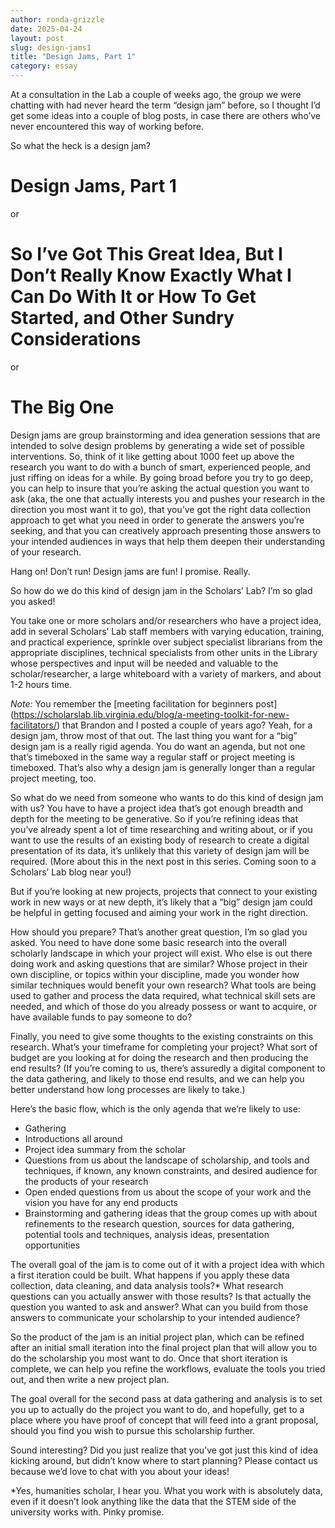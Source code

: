 ```yaml
---
author: ronda-grizzle
date: 2025-04-24
layout: post
slug: design-jams1
title: "Design Jams, Part 1"
category: essay
---
```


At a consultation in the Lab a couple of weeks ago, the group we were chatting with had never heard the term “design jam” before, so I thought I’d get some ideas into a couple of blog posts, in case there are others who’ve never encountered this way of working before.

So what the heck is a design jam?

# Design Jams, Part 1
or
# So I’ve Got This Great Idea, But I Don’t Really Know Exactly What I Can Do With It or How To Get Started, and Other Sundry Considerations
or
# The Big One


Design jams are group brainstorming and idea generation sessions that are intended to solve design problems by generating a wide set of possible interventions. So, think of it like getting about 1000 feet up above the research you want to do with a bunch of smart, experienced people, and just riffing on ideas for a while. By going broad before you try to go deep, you can help to insure that you’re asking the actual question you want to ask (aka, the one that actually interests you and pushes your research in the direction you most want it to go), that you’ve got the right data collection approach to get what you need in order to generate the answers you’re seeking, and that you can creatively approach presenting those answers to your intended audiences in ways that help them deepen their understanding of your research.

Hang on! Don’t run! Design jams are fun! I promise. Really.

So how do we do this kind of design jam in the Scholars’ Lab? I’m so glad you asked!

You take one or more scholars and/or researchers who have a project idea, add in several Scholars’ Lab staff members with varying education, training, and practical experience, sprinkle over subject specialist librarians from the appropriate disciplines, technical specialists from other units in the Library whose perspectives and input will be needed and valuable to the scholar/researcher, a large whiteboard with a variety of markers, and about 1-2 hours time.

*Note:* You remember the [meeting facilitation for beginners post] (https://scholarslab.lib.virginia.edu/blog/a-meeting-toolkit-for-new-facilitators/) that Brandon and I posted a couple of years ago? Yeah, for a design jam, throw most of that out. The last thing you want for a “big” design jam is a really rigid agenda. You do want an agenda, but not one that’s timeboxed in the same way a regular staff or project meeting is timeboxed. That’s also why a design jam is generally longer than a regular project meeting, too.

So what do we need from someone who wants to do this kind of design jam with us? 
You have to have a project idea that’s got enough breadth and depth for the meeting to be generative. So if you’re refining ideas that you’ve already spent a lot of time researching and writing about, or if you want to use the results of an existing body of research to create a digital presentation of its data, it’s unlikely that this variety of design jam will be required. (More about this in the next post in this series. Coming soon to a Scholars’ Lab blog near you!)

But if you’re looking at new projects, projects that connect to your existing work in new ways or at new depth, it’s likely that a “big” design jam could be helpful in getting focused and aiming your work in the right direction.

How should you prepare? That’s another great question, I’m so glad you asked. You need to have done some basic research into the overall scholarly landscape in which your project will exist. Who else is out there doing work and asking questions that are similar? Whose project in their own discipline, or topics within your discipline, made you wonder how similar techniques would benefit your own research? What tools are being used to gather and process the data required, what technical skill sets are needed, and which of those do you already possess or want to acquire, or have available funds to pay someone to do?

Finally, you need to give some thoughts to the existing constraints on this research. What’s your timeframe for completing your project? What sort of budget are you looking at for doing the research and then producing the end results? (If you’re coming to us, there’s assuredly a digital component to the data gathering, and likely to those end results, and we can help you better understand how long processes are likely to take.)

Here’s the basic flow, which is the only agenda that we’re likely to use:
* Gathering
* Introductions all around
* Project idea summary from the scholar
* Questions from us about the landscape of scholarship, and tools and techniques, if known, any known constraints, and desired audience for the products of your research
* Open ended questions from us about the scope of your work and the vision you have for any end products
* Brainstorming and gathering ideas that the group comes up with about refinements to the research question, sources for data gathering, potential tools and techniques, analysis ideas, presentation opportunities

The overall goal of the jam is to come out of it with a project idea with which a first iteration could be built. What happens if you apply these data collection, data cleaning, and data analysis tools?\* What research questions can you actually answer with those results? Is that actually the question you wanted to ask and answer? What can you build from those answers to communicate your scholarship to your intended audience?

So the product of the jam is an initial project plan, which can be refined after an initial small iteration into the final project plan that will allow you to do the scholarship you most want to do. Once that short iteration is complete, we can help you refine the workflows, evaluate the tools you tried out, and then write a new project plan.

The goal overall for the second pass at data gathering and analysis is to set you up to actually do the project you want to do, and hopefully, get to a place where you have proof of concept that will feed into a grant proposal, should you find you wish to pursue this scholarship further.

Sound interesting? Did you just realize that you’ve got just this kind of idea kicking around, but didn’t know where to start planning? Please contact us because we’d love to chat with you about your ideas!



\*Yes, humanities scholar, I hear you. What you work with is absolutely data, even if it doesn’t look anything like the data that the STEM side of the university works with. Pinky promise.
